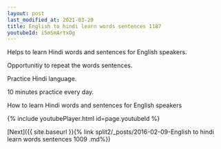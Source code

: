 ```yaml
---
layout: post
last_modified_at: 2021-03-29
title: English to hindi learn words sentences 1187 
youtubeId: i5mSmArtxOg
---
```

 
 
Helps to learn Hindi words and sentences for English speakers.

Opportunitiy to repeat the words sentences. 

Practice Hindi language. 
 
10 minutes practice every day. 
 
How to learn Hindi words and sentences for English speakers 
 
{% include youtubePlayer.html id=page.youtubeId %}
 
 
[Next]({{ site.baseurl }}{% link  split2/_posts/2016-02-09-English to hindi learn words sentences 1009 .md%})
 
